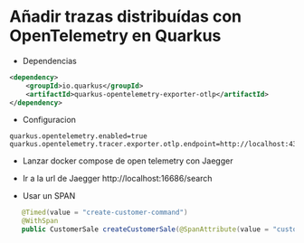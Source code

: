 # Añadir trazas distribuídas con OpenTelemetry en Quarkus

* Dependencias
```xml
<dependency>
    <groupId>io.quarkus</groupId>
    <artifactId>quarkus-opentelemetry-exporter-otlp</artifactId>
</dependency>
```

* Configuracion
```properties
quarkus.opentelemetry.enabled=true 
quarkus.opentelemetry.tracer.exporter.otlp.endpoint=http://localhost:4317
```
* Lanzar docker compose de open telemetry con Jaegger

* Ir a la url de Jaegger http://localhost:16686/search

* Usar un SPAN

```java
   @Timed(value = "create-customer-command")
   @WithSpan
   public CustomerSale createCustomerSale(@SpanAttribute(value = "customerCommand") CustomerCommand command, Product product) {
```